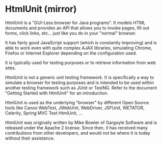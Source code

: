 # HtmlUnit (mirror)

HtmlUnit is a "GUI-Less browser for Java programs". It models HTML documents and provides an API that allows you to invoke pages, fill out forms, click links, etc... just like you do in your "normal" browser.

It has fairly good JavaScript support (which is constantly improving) and is able to work even with quite complex AJAX libraries, simulating Chrome, Firefox or Internet Explorer depending on the configuration used.

It is typically used for testing purposes or to retrieve information from web sites.

HtmlUnit is not a generic unit testing framework. It is specifically a way to simulate a browser for testing purposes and is intended to be used within another testing framework such as JUnit or TestNG. Refer to the document "Getting Started with HtmlUnit" for an introduction.

HtmlUnit is used as the underlying "browser" by different Open Source tools like Canoo WebTest, JWebUnit, WebDriver, JSFUnit, WETATOR, Celerity, Spring MVC Test HtmlUnit, ...

HtmlUnit was originally written by Mike Bowler of Gargoyle Software and is released under the Apache 2 license. Since then, it has received many contributions from other developers, and would not be where it is today without their assistance.
